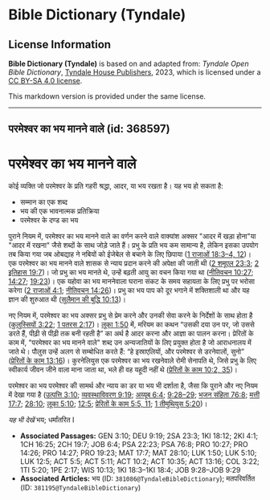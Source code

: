 # Bible Dictionary (Tyndale)

## License Information

**Bible Dictionary (Tyndale)** is based on and adapted from: _Tyndale Open Bible Dictionary_, [Tyndale House Publishers](https://tyndaleopenresources.com/), 2023, which is licensed under a [CC BY-SA 4.0 license](https://creativecommons.org/licenses/by-sa/4.0/legalcode.en).

This markdown version is provided under the same license.



--------------------------------

## परमेश्वर का भय मानने वाले (id: 368597)

परमेश्वर का भय मानने वाले
=========================

कोई व्यक्ति जो परमेश्वर के प्रति गहरी श्रद्धा, आदर, या भय रखता है। यह भय हो सकता है:

* सम्मान का एक शब्द
* भय की एक भावनात्मक प्रतिक्रिया
* परमेश्वर के दण्ड का भय

पुराने नियम में, परमेश्वर का भय मानने वाले का वर्णन करने वाले वाक्यांश अक्सर "आदर में खड़ा होना"या "आदर में रखना" जैसे शब्दों के साथ जोड़े जाते हैं। प्रभु के प्रति भय कम सामान्य है, लेकिन इसका उपयोग तब किया गया जब ओबद्याह ने नबियों को ईजेबेल से बचाने के लिए छिपाया ([1 राजाओं 18:3–4, 12](https://ref.ly/1Kgs18:3-1Kgs18:4))। एक परमेश्वर का भय मानने वाले शासक से न्याय प्रदान करने की अपेक्षा की जाती थी ([2 शमूएल 23:3](https://ref.ly/2Sam23:3); [2 इतिहास 19:7](https://ref.ly/2Chr19:7))। जो प्रभु का भय मानते थे, उन्हें बढ़ती आयु का वचन किया गया था ([नीतिवचन 10:27](https://ref.ly/Prov10:27); [14:27](https://ref.ly/Prov14:27); [19:23](https://ref.ly/Prov19:23))। एक यहोवा का भय माननेवाला घराना संकट के समय सहायता के लिए प्रभु पर भरोसा करेगा ([2 राजाओं 4:1](https://ref.ly/2Kgs4:1); [नीतिवचन 14:26](https://ref.ly/Prov14:26))। प्रभु का भय पाप को दूर भगाने में शक्तिशाली था और यह ज्ञान की शुरुआत थी ([सुलैमान की बुद्धि 10:13](https://ref.ly/Wis10:13))।

नए नियम में, परमेश्वर का भय अक्सर प्रभु से प्रेम करने और उनकी सेवा करने के निर्देशों के साथ होता है ([कुलुस्सियों 3:22](https://ref.ly/Col3:22); [1 पतरस 2:17](https://ref.ly/1Pet2:17))। [लूका 1:50](https://ref.ly/Luke1:50) में, मरियम का कथन “उसकी दया उन पर, जो उससे डरते हैं, पीढ़ी से पीढ़ी तक बनी रहती है” का अर्थ है आदर करना और आज्ञा का पालन करना। प्रेरितों के काम में, "परमेश्वर का भय मानने वाले" शब्द उन अन्यजातियों के लिए प्रयुक्त होता है जो आराधनालय में जाते थे। पौलुस उन्हें अलग से सम्बोधित करते हैं: “हे इस्राएलियों, और परमेश्वर से डरनेवालों, सुनो” ([प्रेरितों के काम 13:16](https://ref.ly/Acts13:16))। कुरनेलियुस एक परमेश्वर का भय रखनेवाले रोमी सेनापति थे, जिसे प्रभु के लिए स्वीकार्य जीवन जीने वाला माना जाता था, भले ही वह यहूदी नहीं थे ([प्रेरितों के काम 10:2, 35](https://ref.ly/Acts10:2))।

परमेश्वर का भय परमेश्वर की सामर्थ और न्याय का डर या भय भी दर्शाता है, जैसा कि पुराने और नए नियम में देखा गया है ([उत्पत्ति 3:10](https://ref.ly/Gen3:10); [व्यवस्थाविवरण 9:19](https://ref.ly/Deut9:19); [अय्यूब 6:4](https://ref.ly/Job6:4); [9:28–29](https://ref.ly/Job9:28-Job9:29); [भजन संहिता 76:8](https://ref.ly/Ps76:8); [मत्ती 17:7](https://ref.ly/Matt17:7); [28:10](https://ref.ly/Matt28:10); [लूका 5:10](https://ref.ly/Luke5:10); [12:5](https://ref.ly/Luke12:5); [प्रेरितों के काम 5:5, 11](https://ref.ly/Acts5:5); [1 तीमुथियुस 5:20](https://ref.ly/1Tim5:20))।

*यह भी देखें* भय; धर्मांतरित I

* **Associated Passages:** GEN 3:10; DEU 9:19; 2SA 23:3; 1KI 18:12; 2KI 4:1; 1CH 16:25; 2CH 19:7; JOB 6:4; PSA 22:23; PSA 76:8; PRO 10:27; PRO 14:26; PRO 14:27; PRO 19:23; MAT 17:7; MAT 28:10; LUK 1:50; LUK 5:10; LUK 12:5; ACT 5:5; ACT 5:11; ACT 10:2; ACT 10:35; ACT 13:16; COL 3:22; 1TI 5:20; 1PE 2:17; WIS 10:13; 1KI 18:3–1KI 18:4; JOB 9:28–JOB 9:29
* **Associated Articles:** भय (ID: `381086@TyndaleBibleDictionary`); मतपरिवर्तित (ID: `381195@TyndaleBibleDictionary`)

